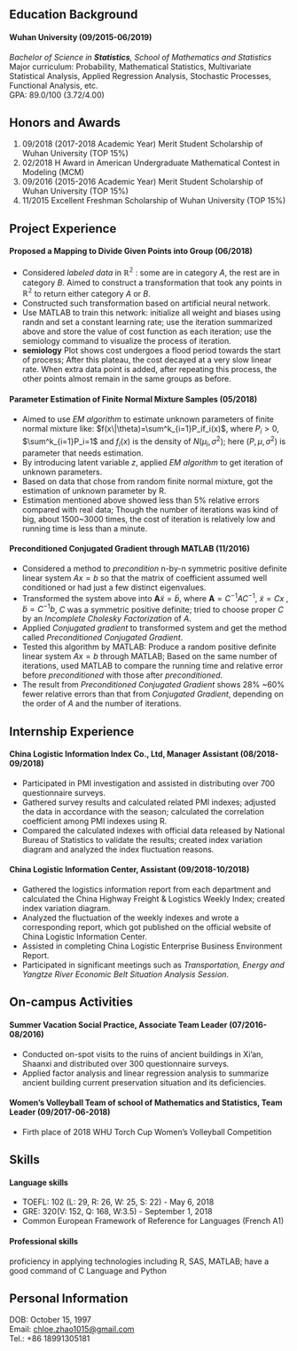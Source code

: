 ## Education Background

#### Wuhan University (09/2015-06/2019)

*Bachelor of Science in **Statistics**, School of Mathematics and Statistics* <br>
Major curriculum: Probability, Mathematical Statistics, Multivariate Statistical Analysis, Applied Regression Analysis, Stochastic Processes, Functional Analysis, etc.<br>
GPA: 89.0/100 (3.72/4.00)

## Honors and Awards

1. 09/2018 (2017-2018 Academic Year) Merit Student Scholarship of Wuhan University (TOP 15%)
2. 02/2018 H Award in American Undergraduate Mathematical Contest in Modeling (MCM)
3. 09/2016 (2015-2016 Academic Year) Merit Student Scholarship of Wuhan University (TOP 15%)
4. 11/2015 Excellent Freshman Scholarship of Wuhan University (TOP 15%)

## Project Experience

#### Proposed a Mapping to Divide Given Points into Group (06/2018)                              

* Considered *labeled data* in $\mathbb{R^2}$ : some are in category *A*, the rest are in category *B*. Aimed to construct a transformation that took any points in  $\mathbb{R^2}$ to return either category *A* or *B*.
* Constructed such transformation based on artificial neural network.
* Use MATLAB to train this network: initialize all weight and biases using randn and set a constant learning rate; use the iteration summarized above and store the value of cost function as each iteration; use the semiology command to visualize the process of iteration.
* **semiology** Plot shows cost undergoes a flood period towards the start of process; After this plateau, the cost decayed at a very slow linear rate. When extra data point is added, after repeating this process, the other points almost remain in the same groups as before.

#### Parameter Estimation of Finite Normal Mixture Samples (05/2018)

* Aimed to use *EM algorithm* to estimate unknown parameters of finite normal mixture like: $f(x\|\theta)=\sum^k_{i=1}P_if_i(x)$, where $P_i > 0$, $\sum^k_{i=1}P_i=1$ and $f_i(x)$ is the density of $N(\mu_i,\sigma^2)$; here $(P, \mu, \sigma^2)$ is parameter that needs estimation.
* By introducing latent variable $z$, applied *EM algorithm* to get iteration of unknown parameters.
* Based on data that chose from random finite normal mixture, got the estimation of unknown parameter by R. 
* Estimation mentioned above showed less than 5% relative errors compared with real data; Though the number of iterations was kind of big, about 1500~3000 times, the cost of iteration is relatively low and running time is less than a minute.
#### Preconditioned Conjugated Gradient through MATLAB (11/2016)
* Considered a method to *precondition* n-by-n symmetric positive definite linear system $Ax=b$ so that the matrix of coefficient assumed well conditioned or had just a few distinct eigenvalues.
* Transformed the system above into $\mathbf{A}\tilde{x}=\tilde{b}$, where $\mathbf{A}=C^{-1}AC^{-1}$, $\tilde{x}=Cx$ , $\tilde{b}=C^{-1}b$, $C$ was a symmetric positive definite; tried to choose proper $C$ by an *Incomplete Cholesky Factorization* of $A$.
* Applied *Conjugated gradient* to transformed system and get the method called *Preconditioned Conjugated Gradient*.
* Tested this algorithm by MATLAB: Produce a random positive definite linear system $Ax=b$ through MATLAB; Based on the same number of iterations, used MATLAB to compare the running time and relative error before *preconditioned* with those after *preconditioned*.
* The result from *Preconditioned Conjugated Gradient* shows 28% ~60% fewer relative errors than that from *Conjugated Gradient*, depending on the order of $A​$ and the number of iterations. 

## Internship Experience

#### China Logistic Information Index Co., Ltd, Manager Assistant (08/2018-09/2018)

* Participated in PMI investigation and assisted in distributing over 700 questionnaire surveys. 
* Gathered survey results and calculated related PMI indexes; adjusted the data in accordance with the season; calculated the correlation coefficient among PMI indexes using R. 
* Compared the calculated indexes with official data released by National Bureau of Statistics to validate the results; created index variation diagram and analyzed the index fluctuation reasons.

#### China Logistic Information Center, Assistant (09/2018-10/2018)

- Gathered the logistics information report from each department and calculated the China Highway Freight & Logistics Weekly Index; created index variation diagram. 
- Analyzed the fluctuation of the weekly indexes and wrote a corresponding report, which got published on the official website of China Logistic Information Center. 
- Assisted in completing China Logistic Enterprise Business Environment Report. 
- Participated in significant meetings such as *Transportation, Energy and Yangtze River Economic Belt Situation Analysis Session*.

## On-campus Activities

#### Summer Vacation Social Practice, Associate Team Leader (07/2016-08/2016)

* Conducted on-spot visits to the ruins of ancient buildings in Xi’an, Shaanxi and distributed over 300 questionnaire surveys.
* Applied factor analysis and linear regression analysis to summarize ancient building current preservation situation and its deficiencies.

#### Women’s Volleyball Team of school of Mathematics and Statistics, Team Leader (09/2017-06-2018)

* Firth place of 2018 WHU Torch Cup Women’s Volleyball Competition

## Skills

#### Language skills

* TOEFL: 102 (L: 29, R: 26, W: 25, S: 22) - May 6, 2018
* GRE: 320(V: 152, Q: 168, W:3.5) - September 1, 2018
* Common European Framework of Reference for Languages (French A1)

#### Professional skills

proficiency in applying technologies including R, SAS, MATLAB; have a good command of C Language and Python

## Personal Information
DOB: October 15, 1997 <br>
Email: chloe.zhao1015@gmail.com <br>
Tel.: +86 18991305181 